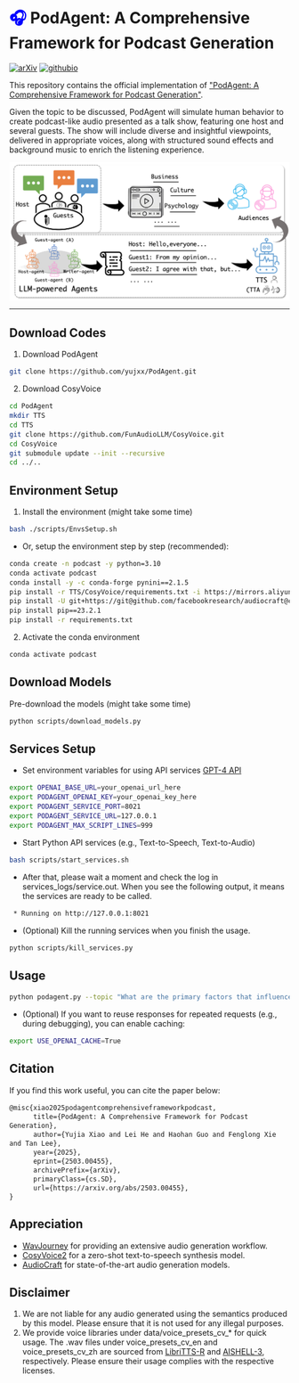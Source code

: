 # <span style="color: blue;">🎧</span> PodAgent: A Comprehensive Framework for Podcast Generation
[![arXiv](https://img.shields.io/badge/arXiv-Paper-<COLOR>.svg)](https://arxiv.org/abs/xxx) [![githubio](https://img.shields.io/badge/GitHub.io-Demo_Page-blue?logo=Github&style=flat-square)](https://podcast-agent.github.io/demo/) 


This repository contains the official implementation of ["PodAgent: A Comprehensive Framework for Podcast Generation"](https://arxiv.org/abs/xxx).

Given the topic to be discussed, PodAgent will simulate human behavior to create podcast-like audio presented as a talk show, featuring one host and several guests. The show will include diverse and insightful viewpoints, delivered in appropriate voices, along with structured sound effects and background music to enrich the listening experience.


<p align="center">
  <img align="middle" width="800" src="assets/PodAgent.png"/>
</p>

<hr>


## Download Codes
1. Download PodAgent
```bash
git clone https://github.com/yujxx/PodAgent.git
```
2. Download CosyVoice
```bash
cd PodAgent
mkdir TTS
cd TTS
git clone https://github.com/FunAudioLLM/CosyVoice.git
cd CosyVoice
git submodule update --init --recursive
cd ../..
```

## Environment Setup
1. Install the environment (might take some time)
```bash
bash ./scripts/EnvsSetup.sh
```
- Or, setup the environment step by step (recommended):
```bash
conda create -n podcast -y python=3.10
conda activate podcast
conda install -y -c conda-forge pynini==2.1.5
pip install -r TTS/CosyVoice/requirements.txt -i https://mirrors.aliyun.com/pypi/simple/ --trusted-host=mirrors.aliyun.com
pip install -U git+https://git@github.com/facebookresearch/audiocraft@c5157b5bf14bf83449c17ea1eeb66c19fb4bc7f0#egg=audiocraft
pip install pip==23.2.1
pip install -r requirements.txt
```
2. Activate the conda environment
```bash
conda activate podcast
```

## Download Models
Pre-download the models (might take some time)
```bash
python scripts/download_models.py
```

## Services Setup
- Set environment variables for using API services [GPT-4 API](https://platform.openai.com/account/api-keys)
```bash
export OPENAI_BASE_URL=your_openai_url_here
export PODAGENT_OPENAI_KEY=your_openai_key_here
export PODAGENT_SERVICE_PORT=8021
export PODAGENT_SERVICE_URL=127.0.0.1
export PODAGENT_MAX_SCRIPT_LINES=999
```
- Start Python API services (e.g., Text-to-Speech, Text-to-Audio)
```bash
bash scripts/start_services.sh
```
- After that, please wait a moment and check the log in services_logs/service.out. When you see the following output, it means the services are ready to be called.
```bash
 * Running on http://127.0.0.1:8021
```
- (Optional) Kill the running services when you finish the usage. 
```bash
python scripts/kill_services.py
```

## Usage
```bash
python podagent.py --topic "What are the primary factors that influence consumer behavior?" --guest-number "2" --session-id "test"
```
- (Optional) If you want to reuse responses for repeated requests (e.g., during debugging), you can enable caching:
```bash
export USE_OPENAI_CACHE=True
```

## Citation
If you find this work useful, you can cite the paper below:

    @misc{xiao2025podagentcomprehensiveframeworkpodcast,
          title={PodAgent: A Comprehensive Framework for Podcast Generation}, 
          author={Yujia Xiao and Lei He and Haohan Guo and Fenglong Xie and Tan Lee},
          year={2025},
          eprint={2503.00455},
          archivePrefix={arXiv},
          primaryClass={cs.SD},
          url={https://arxiv.org/abs/2503.00455}, 
    }

## Appreciation
- [WavJourney](https://github.com/Audio-AGI/WavJourney) for providing an extensive audio generation workflow.
- [CosyVoice2](https://github.com/FunAudioLLM/CosyVoice) for a zero-shot text-to-speech synthesis model.
- [AudioCraft](https://github.com/facebookresearch/audiocraft) for state-of-the-art audio generation models.

## Disclaimer
1. We are not liable for any audio generated using the semantics produced by this model. Please ensure that it is not used for any illegal purposes.
2. We provide voice libraries under data/voice_presets_cv_* for quick usage. The .wav files under voice_presets_cv_en and voice_presets_cv_zh are sourced from [LibriTTS-R](https://openslr.org/141/) and [AISHELL-3](https://openslr.org/93/), respectively. Please ensure their usage complies with the respective licenses.
